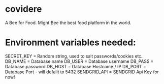 # covidere
A Bee for Food. Might Bee the best food platform in the world.

# Environment variables needed:
SECRET_KEY = Random string, used to salt passwords/cookies etc.
DB_NAME = Database name
DB_USER = Database username
DB_PASS = Database password
DB_HOST = Database Hostname / IP
DB_PORT = Database Port - will defailt to 5432
SENDGRID_API = SENDGRID Api Key for now!